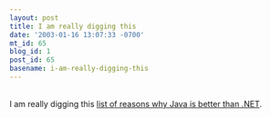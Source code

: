```yaml
---
layout: post
title: I am really digging this
date: '2003-01-16 13:07:33 -0700'
mt_id: 65
blog_id: 1
post_id: 65
basename: i-am-really-digging-this
---
```

<br />I am really digging this <a href="http://www.freeroller.net/page/ceperez/?catname=101+List" title="Ongoing project, check back often!">list of reasons why Java is better than .NET</a>.<br /><br /><br />
